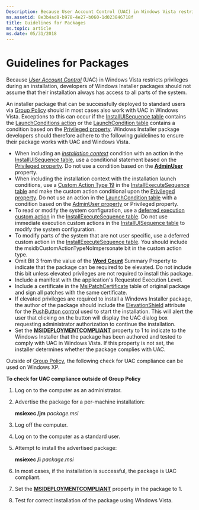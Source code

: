 ```yaml
---
Description: Because User Account Control (UAC) in Windows Vista restricts privileges during an installation, developers of Windows Installer packages should not assume that their installation always has access to all parts of the system.
ms.assetid: 8e3b4ad8-b978-4e27-b060-1d023846718f
title: Guidelines for Packages
ms.topic: article
ms.date: 05/31/2018
---
```


# Guidelines for Packages

Because [*User Account Control*](u-gly.md) (UAC) in Windows Vista restricts privileges during an installation, developers of Windows Installer packages should not assume that their installation always has access to all parts of the system.

An installer package that can be successfully deployed to standard users via [Group Policy](https://msdn.microsoft.com/en-us/library/Aa374177(v=VS.85).aspx) should in most cases also work with UAC in Windows Vista. Exceptions to this can occur if the [InstallUISequence table](installuisequence-table.md) contains the [LaunchConditions action](launchconditions-action.md) or the [LaunchCondition table](launchcondition-table.md) contains a condition based on the [Privileged property](privileged.md). Windows Installer package developers should therefore adhere to the following guidelines to ensure their package works with UAC and Windows Vista.

-   When including an [*installation context*](i-gly.md) condition with an action in the [InstallUISequence table](installuisequence-table.md), use a conditional statement based on the [Privileged property](privileged.md). Do not use a condition based on the [**AdminUser**](adminuser.md) property.
-   When including the installation context with the installation launch conditions, use a [Custom Action Type 19](custom-action-type-19.md) in the [InstallExecuteSequence table](installexecutesequence-table.md) and make the custom action conditional upon the [Privileged property](privileged.md). Do not use an action in the [LaunchCondition table](launchcondition-table.md) with a condition based on the [AdminUser property](adminuser.md) or Privileged property.
-   To read or modify the system configuration, use a [deferred execution custom action](deferred-execution-custom-actions.md) in the [InstallExecuteSequence table](installexecutesequence-table.md). Do not use immediate execution custom actions in the [InstallUISequence table](installuisequence-table.md) to modify the system configuration.
-   To modify parts of the system that are not user specific, use a deferred custom action in the [InstallExecuteSequence table](installexecutesequence-table.md). You should include the msidbCustomActionTypeNoImpersonate bit in the custom action type.
-   Omit Bit 3 from the value of the [**Word Count**](word-count-summary.md) Summary Property to indicate that the package can be required to be elevated. Do not include this bit unless elevated privileges are not required to install this package.
-   Include a manifest with the application's Requested Execution Level.
-   Include a certificate in the [MsiPatchCertificate](msipatchcertificate-table.md) table of original package and sign all patches with the same certificate.
-   If elevated privileges are required to install a Windows Installer package, the author of the package should include the [ElevationShield](elevationshield-attribute.md) attribute for the [PushButton control](pushbutton-control.md) used to start the installation. This will alert the user that clicking on the button will display the UAC dialog box requesting administrator authorization to continue the installation.
-   Set the [**MSIDEPLOYMENTCOMPLIANT**](msideploymentcompliant.md) property to 1 to indicate to the Windows Installer that the package has been authored and tested to comply with UAC in Windows Vista. If this property is not set, the installer determines whether the package complies with UAC.

Outside of [Group Policy](https://msdn.microsoft.com/en-us/library/Aa374177(v=VS.85).aspx), the following check for UAC compliance can be used on Windows XP.

**To check for UAC compliance outside of Group Policy**

1.  Log on to the computer as an administrator.
2.  Advertise the package for a per-machine installation:

    **msiexec /jm** *package.msi*

3.  Log off the computer.
4.  Log on to the computer as a standard user.
5.  Attempt to install the advertised package:

    **msiexec /i** *package.msi*

6.  In most cases, if the installation is successful, the package is UAC compliant.
7.  Set the [**MSIDEPLOYMENTCOMPLIANT**](msideploymentcompliant.md) property in the package to 1.
8.  Test for correct installation of the package using Windows Vista.

 

 



